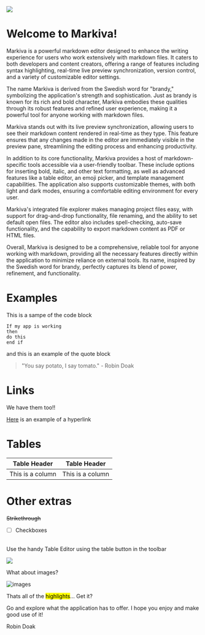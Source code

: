<img src="https://i.postimg.cc/nzh9bYqC/Screenshot-2024-08-15-202243.png"></img>

# Welcome to Markiva!

Markiva is a powerful markdown editor designed to enhance the writing experience for users who work extensively with markdown files. It caters to both developers and content creators, offering a range of features including syntax highlighting, real-time live preview synchronization, version control, and a variety of customizable editor settings.

The name Markiva is derived from the Swedish word for "brandy," symbolizing the application's strength and sophistication. Just as brandy is known for its rich and bold character, Markiva embodies these qualities through its robust features and refined user experience, making it a powerful tool for anyone working with markdown files.

Markiva stands out with its live preview synchronization, allowing users to see their markdown content rendered in real-time as they type. This feature ensures that any changes made in the editor are immediately visible in the preview pane, streamlining the editing process and enhancing productivity.

In addition to its core functionality, Markiva provides a host of markdown-specific tools accessible via a user-friendly toolbar. These include options for inserting bold, italic, and other text formatting, as well as advanced features like a table editor, an emoji picker, and template management capabilities. The application also supports customizable themes, with both light and dark modes, ensuring a comfortable editing environment for every user.

Markiva's integrated file explorer makes managing project files easy, with support for drag-and-drop functionality, file renaming, and the ability to set default open files. The editor also includes spell-checking, auto-save functionality, and the capability to export markdown content as PDF or HTML files.

Overall, Markiva is designed to be a comprehensive, reliable tool for anyone working with markdown, providing all the necessary features directly within the application to minimize reliance on external tools. Its name, inspired by the Swedish word for brandy, perfectly captures its blend of power, refinement, and functionality.

# Examples

This is a sampe of the code block

```
If my app is working
then
do this
end if
```

and this is an example of the quote block

> "You say potato, I say tomato." - Robin Doak

# Links

We have them too!!

[Here](https://github.com/skillerious) is an example of a hyperlink

# Tables

| Table Header | Table Header |
| --- | --- |
| This is a column | This is a column |

# Other extras

~~Strikethrough~~

- [ ] Checkboxes 

<br />
Use the handy Table Editor using the table button in the toolbar


![](https://i.postimg.cc/DzTGcvyr/Screenshot-2024-08-16-200147.png)

What about images?

![images ](https://lh3.googleusercontent.com/86arOE_jc_FYR6_mPbeXrzWB4LwvgCRWPGXbbftgG4_zAjY05ajbmq3xiG0Xc_uYCoTccikGvLdo5WIlofH5pmySn1VRejqngh2pwDLquiLJYayCOJKUrZKFnOwmSxKzQqqOM1y5o42TPk6LYR1vbPjrEPx3dQIUEwS4IPRjzt3JdPZT32TkqCECm-PoQtsBAPnyN6g46PbiyD9fblgzuBcT2xuO1AaZgOkR53bom8ATCBkDgcYT_mnsxWuxLGp6cNFUR4lWBFKyYkYJWJY--KmIVCWDDoJ3SxwjimGjwRG-X2Qu3AP4wa6tRazHuBo3a8IOofm6f5arSRdpVy4AaXoacTPz8TSkcofA0YaIttHpek1Gi5v1yMSbi5mHV6Mfv4lyczXPp8c5iNR7IFPvgMz1BiCETTxNwSvDjb2JCN94_256Fzejrs-Dk-kMYeCCYQh2Zd_lt9xiEQDgZ5gufdpxxM9xDiP447vrOqKbBMcAS_6hu43EwRi97ILAhBpS3QLP-4WhKf4GHauWqML_EcBvhszB-6T1iGeCWvpAT9jZVDVgekalBvLZiZNoy5Ow9QlnHA=w1827-h711-no-tmp.jpg)

Thats all of the <mark>highlights</mark>... Get it?

Go and explore what the application has to offer. I hope you enjoy and make good use of it!

Robin Doak
